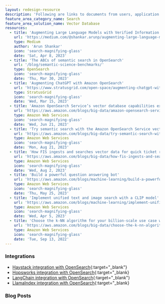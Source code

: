 ```yaml
---
layout: redesign-resource
description: 'Following are links to documents from users, application developers, and other members of the OpenSearch community that explore the ways OpenSearch can be deployed as a vector database solution.'
feature_area_category_name: Search
feature_area_solution_name: Vector Database
resources:
  - title: 'Augmenting Large Language Models with Verified Information Sources'
    url: 'https://medium.com/@shankar.arunp/augmenting-large-language-models-with-verified-information-sources-leveraging-aws-sagemaker-and-f6be17fb10a8'
    type: Medium
    author: 'Arun Shankar'
    icon: 'search-magnifying-glass'
    date: 'Sat, Apr 8, 2023'
  - title: 'The ABCs of semantic search in OpenSearch'
    url: '/blog/semantic-science-benchmarks/'
    type: OpenSearch
    icon: 'search-magnifying-glass'
    date: 'Thu, Mar 30, 2023'
  - title: 'Augmenting ChatGPT with Amazon OpenSearch'
    url: 'https://www.stratusgrid.com/open-space/augmenting-chatgpt-with-amazon-opensearch?locale=en'
    type: StratusGrid
    icon: 'search-magnifying-glass'
    date: 'Wed, Mar 15, 2023'
  - title: 'Amazon OpenSearch Service’s vector database capabilities explained'
    url: 'https://aws.amazon.com/blogs/big-data/amazon-opensearch-services-vector-database-capabilities-explained/?locale=en'
    type: Amazon Web Services
    icon: 'search-magnifying-glass'
    date: 'Wed, Jun 21, 2023'
  - title: 'Try semantic search with the Amazon OpenSearch Service vector engine'
    url: 'https://aws.amazon.com/blogs/big-data/try-semantic-search-with-the-amazon-opensearch-service-vector-engine/'
    type: Amazon Web Services
    icon: 'search-magnifying-glass'
    date: 'Mon, Aug 21, 2023'
  - title: 'How FIS ingests and searches vector data for quick ticket resolution with Amazon OpenSearch Service'
    url: 'https://aws.amazon.com/blogs/big-data/how-fis-ingests-and-searches-vector-data-for-quick-ticket-resolution-with-amazon-opensearch-service/'
    type: Amazon Web Services
    icon: 'search-magnifying-glass'
    date: 'Wed, Aug 2, 2023'
  - title: 'Build a powerful question answering bot'
    url: 'https://aws.amazon.com/blogs/machine-learning/build-a-powerful-question-answering-bot-with-amazon-sagemaker-amazon-opensearch-service-streamlit-and-langchain/'
    type: Amazon Web Services
    icon: 'search-magnifying-glass'
    date: 'Thu, May 25, 2023'
  - title: 'Implement unified text and image search with a CLIP model'
    url: 'https://aws.amazon.com/blogs/machine-learning/implement-unified-text-and-image-search-with-a-clip-model-using-amazon-sagemaker-and-amazon-opensearch-service/'
    type: Amazon Web Services
    icon: 'search-magnifying-glass'
    date: 'Wed, Apr 5, 2023'
  - title: 'Choose the k-NN algorithm for your billion-scale use case with OpenSearch'
    url: 'https://aws.amazon.com/blogs/big-data/choose-the-k-nn-algorithm-for-your-billion-scale-use-case-with-opensearch/'
    type: Amazon Web Services
    icon: 'search-magnifying-glass'
    date: 'Tue, Sep 13, 2022'
---
```


### Integrations

- [Haystack integration with OpenSearch](https://www.deepset.ai/opensearch-integration){:target="_blank"}
- [Hopsworks integration with OpenSearch](https://docs.hopsworks.ai/3.0/user_guides/mlops/vector_database/#introduction){:target="_blank}
- [LangChain integration with OpenSearch](https://python.langchain.com/en/latest/modules/indexes/vectorstores/examples/opensearch.html){:target="_blank"}
- [LlamaIndex integration with OpenSearch](https://gpt-index.readthedocs.io/en/latest/reference/storage/vector_store.html#llama_index.vector_stores.OpensearchVectorClient){:target="_blank}

### Blog Posts

